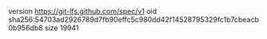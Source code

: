 version https://git-lfs.github.com/spec/v1
oid sha256:54703ad2926789d7fb90effc5c980dd42f14528795329fc1b7cbeacb0b956db8
size 19941
